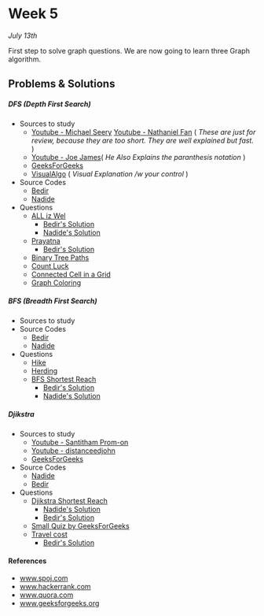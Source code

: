 # Week 5
<em>July 13th</em>

First step to solve graph questions. We are now going to learn three Graph algorithm.

## Problems & Solutions
##### DFS (Depth First Search)
  - Sources to study
    - [Youtube - Michael Seery](https://www.youtube.com/watch?v=bkROCj-BTWE)   [Youtube - Nathaniel Fan](https://www.youtube.com/watch?v=mE_PCK0oFyo) ( _These are just for review, because they are too short. They are well explained but fast._ )
    - [Youtube - Joe James](https://www.youtube.com/watch?v=tlPuVe5Otio)( _He Also Explains the paranthesis notation_ )
    - [GeeksForGeeks](http://www.geeksforgeeks.org/depth-first-traversal-for-a-graph/)
    - [VisualAlgo](http://visualgo.net/dfsbfs) ( _Visual Explanation /w your control_ )
  - Source Codes
    - [Bedir](https://github.com/BedirT/AlgorithmsL/blob/master/Algorithms/Graph/dfs.cpp)
    - [Nadide](https://github.com/nadide/ACM-ICPC/blob/master/codes/graph_DFS.c)
  - Questions
    - [ALL iz Wel](http://www.spoj.com/problems/ALLIZWEL/)
      - [Bedir's Solution](https://github.com/BedirT/AlgorithmsL/blob/master/Problems/Curriculum%20Q's/Week%205/ALLIZZWELL.cpp)
      - [Nadide's Solution](https://github.com/nadide/ACM-ICPC/blob/master/problems/spoj/X_allIzzWell.c)
    - [Prayatna](http://www.spoj.com/problems/CAM5/)
      - [Bedir's Solution](https://github.com/BedirT/AlgorithmsL/blob/master/Problems/Curriculum%20Q's/Week%205/Prayatna.cpp)
    - [Binary Tree Paths](https://leetcode.com/problems/binary-tree-paths/) 
    - [Count Luck](https://www.hackerrank.com/challenges/count-luck)
    - [Connected Cell in a Grid](https://www.hackerrank.com/challenges/connected-cell-in-a-grid)
    - [Graph Coloring](http://codeforces.com/problemset/problem/662/B)
    
##### BFS (Breadth First Search)
 - Sources to study
  - Source Codes
    - [Bedir](https://github.com/BedirT/AlgorithmsL/blob/master/Algorithms/Graph/bfs.cpp)
    - [Nadide](https://github.com/nadide/ACM-ICPC/blob/master/codes/graph_BFS.c)
  - Questions
    - [Hike](http://www.spoj.com/problems/HIKE/)
    - [Herding](http://www.spoj.com/problems/HERDING/)
    - [BFS Shortest Reach](https://www.hackerrank.com/challenges/bfsshortreach)
      - [Bedir's Solution](https://github.com/BedirT/AlgorithmsL/blob/master/Problems/HackerRank/Graph%20Theory/Breadth%20First%20Search%20_%20Shortest%20Reach.cpp)
      - [Nadide's Solution](https://github.com/nadide/ACM-ICPC/blob/master/problems/hackerrank/graph/breadthFirstSearchShortestPath.c)

##### Djikstra
  - Sources to study
    - [Youtube - Santitham Prom-on](https://www.youtube.com/watch?v=WN3Rb9wVYDY)
    - [Youtube - distanceedjohn](https://www.youtube.com/watch?v=8Ls1RqHCOPw)
    - [GeeksForGeeks](http://www.geeksforgeeks.org/greedy-algorithms-set-6-dijkstras-shortest-path-algorithm/)
  - Source Codes
    - [Nadide](https://github.com/nadide/ACM-ICPC/blob/master/codes/graph_Dijkstra.c)
    - [Bedir](https://github.com/BedirT/AlgorithmsL/blob/master/Algorithms/Graph/djikstra.cpp)
  - Questions
    - [Djikstra Shortest Reach](https://www.hackerrank.com/challenges/dijkstrashortreach)
      - [Nadide's Solution](https://github.com/nadide/ACM-ICPC/blob/master/problems/hackerrank/graph/dijkstraShortestPath.c)
      - [Bedir's Solution](https://github.com/BedirT/AlgorithmsL/blob/master/Problems/HackerRank/Graph%20Theory/Dijkstra_Shortest%20Reach%202.cpp)
    - [Small Quiz by GeeksForGeeks](http://quiz.geeksforgeeks.org/algorithms/graph-shortest-paths/)
    - [Travel cost](http://www.spoj.com/problems/TRVCOST/)
      - [Bedir's Solution](https://github.com/BedirT/AlgorithmsL/blob/master/Problems/Curriculum%20Q's/Week%205/TRVCOST%20-%20Travelling%20cost.cpp) 


#### References

- www.spoj.com
- www.hackerrank.com
- www.quora.com
- www.geeksforgeeks.org

